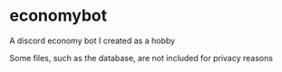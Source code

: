 # economybot

A discord economy bot I created as a hobby 

Some files, such as the database, are not included for privacy reasons
